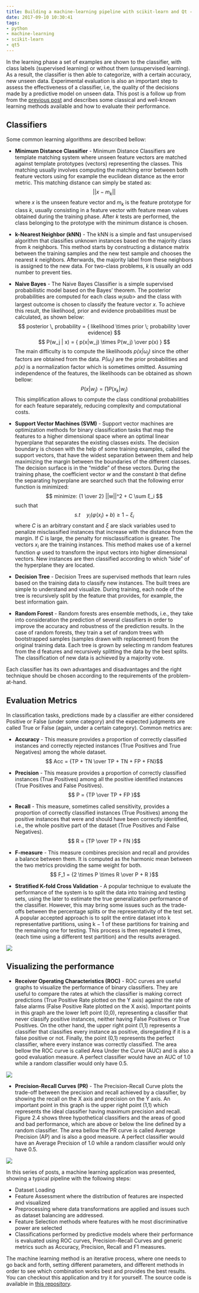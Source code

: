 ```yaml
---
title: Building a machine-learning pipeline with scikit-learn and Qt - Part VI
date: 2017-09-10 10:30:41
tags: 
- python
- machine-learning
- scikit-learn
- qt5
---
```


In the learning phase a set of examples are shown to the classifier, with class labels (supervised learning) or without them (unsupervised learning). As a result, the classifier is then able to categorize, with a certain accuracy, new unseen data. Experimental evaluation is also an important step to assess the effectiveness of a classifier, i.e, the quality of the decisions made by a predictive model on unseen data. This post is a follow up from from the [previous post](/2017/09/09/ml-pipeline-5/) and describes some classical and well-known learning methods available and how to evaluate their performance.

## Classifiers

Some common learning algorithms are described bellow:

* **Minimum Distance Classifier** - Minimum Distance Classifiers are template matching system where unseen feature vectors are matched against template prototypes (vectors) representing the classes. This matching usually involves computing the matching error between both feature vectors using for example the euclidean distance as the error metric. This matching distance can simply be stated as: $$ || x - m_k|| $$ where _x_ is the unseen feature vector and _m<sub>k</sub>_ is the feature prototype for class _k_, usually consisting in a feature vector with feature mean values obtained during the training phase. After _k_ tests are performed, the class belonging to the prototype with the minimum distance is chosen.

* **k-Nearest Neighbor (kNN)** - The kNN is a simple and fast unsupervised algorithm that classifies unknown instances based on the majority class from _k_ neighbors. This method starts by constructing a distance matrix between the training samples and the new test sample and chooses the nearest _k_ neighbors. Afterwards, the majority label from these neighbors is assigned to the new data. For two-class problems, _k_ is usually an odd number to prevent ties.

* **Naive Bayes** - The Naive Bayes Classifier is a simple supervised probabilistic model based on the Bayes’ theorem. The posterior probabilities are computed for each class _w<sub>j_</sub>sub> and the class with largest outcome is chosen to classify the feature vector _x_. To achieve this result, the likelihood, prior and evidence probabilities must be calculated, as shown below: $$ posterior \, probability =  { likelihood \times prior \; probability \over evidence} $$ $$ P(w_j | x) =  { p(x|w_j) \times P(w_j)  \over  p(x) } $$ The main difficulty is to compute the likelihoods _p(x|ω<sub>j</sub>)_ since the other factors are obtained from the data. _P(ω<sub>j</sub>)_ are the prior probabilities and _p(x)_ is a normalization factor which is sometimes omitted. Assuming independence of the features, the likelihoods can be obtained as shown bellow: $$ P(x | w_j) =  { \prod P(x_k | w_j) } $$ This simplification allows to compute the class conditional probabilities for each feature separately, reducing complexity and computational costs.

* **Support Vector Machines (SVM)** - Support vector machines are optimization methods for binary classification tasks that map the features to a higher dimensional space where an optimal linear hyperplane that separates the existing classes exists. The decision boundary is chosen with the help of some training examples, called the support vectors, that have the widest separation between them and help maximizing the margin between the boundaries of the different classes. The decision surface is in the “middle” of these vectors. During the training phase, the coefficient vector _w_ and the constant _b_ that define the separating hyperplane are searched such that the following error function is minimized: $$ minimize: {1 \over 2} ||w||^2 + C \sum ξ_i $$ such that $$  s.t \quad y_i(φ(x_i) + b) \geq 1 - ξ_i $$ where _C_ is an arbitrary constant and _ξ_ are slack variables used to penalize misclassified instances that increase with the distance from the margin. If _C_ is large, the penalty for misclassification is greater. The vectors _x<sub>i</sub>_ are the training instances. This method makes use of a kernel function _φ_ used to transform the input vectors into higher dimensional vectors. New instances are then classified according to which ”side” of the hyperplane they are located.

* **Decision Tree** - Decision Trees are supervised methods that learn rules based on the training data to classify new instances. The built trees are simple to understand and visualize. During training, each node of the tree is recursively split by the feature that provides, for example, the best information gain.

* **Random Forest** - Random forests ares ensemble methods, i.e., they take into consideration the prediction of several classifiers in order to improve the accuracy and robustness of the prediction results. In the case of random forests, they train a set of random trees with bootstrapped samples (samples drawn with replacement) from the original training data. Each tree is grown by selecting m random features from the d features and recursively splitting the data by the best splits. The classification of new data is achieved by a majority vote.

Each classifier has its own advantages and disadvantages and the right technique should be chosen according to the requirements of the problem-at-hand.

## Evaluation Metrics

In classification tasks, predictions made by a classifier are either considered Positive or False (under some category) and the expected judgments are called True or False (again, under a certain category). Common metrics are:

* **Accuracy** - This measure provides a proportion of correctly classified instances and correctly rejected instances (True Positives and True Negatives) among the whole dataset. $$ Acc = {TP + TN \over TP + TN + FP + FN}$$

* **Precision** - This measure provides a proportion of correctly classified instances (True Positives) among all the positive identified instances (True Positives and False Positives). $$ P = {TP \over TP + FP }$$

* **Recall** - This measure, sometimes called sensitivity, provides a proportion of correctly classified instances (True Positives) among the positive instances that were and should have been correctly identified, i.e., the whole positive part of the dataset (True Positives and False Negatives). $$ R = {TP \over TP + FN }$$

* **F-measure** - This measure combines precision and recall and provides a balance between them. It is computed as the harmonic mean between the two metrics providing the same weight for both. $$ F_1 = {2 \times P \times R \over P +  R }$$

* **Stratified K-fold Cross Validation** - A popular technique to evaluate the performance of the system is to split the data into training and testing sets, using the later to estimate the true generalization performance of the classifier. However, this may bring some issues such as the trade-offs between the percentage splits or the representativity of the test set. A popular accepted approach is to split the entire dataset into k representative partitions, using k − 1 of these partitions for training and the remaining one for testing. This process is then repeated _k_ times, (each time using a different test partition) and the results averaged.

![](/images/ml-pipeline/metrics.png)

## Visualizing the performance

* **Receiver Operating Characteristics (ROC)** - ROC curves are useful graphs to visualize the performance of binary classifiers. They are useful to compare the rates at which the classifier is making correct predictions (True Positive Rate plotted on the Y axis) against the rate of false alarms (False Positive Rate plotted on the X axis). Important points in this graph are the lower left point (0,0), representing a classifier that never classify positive instances, neither having False Positives or True Positives. On the other hand, the upper right point (1,1) represents a classifier that classifies every instance as positive, disregarding if it is a false positive or not. Finally, the point (0,1) represents the perfect classifier, where every instance was correctly classified. The area bellow the ROC curve is called Area Under the Curve (AUC) and is also a good evaluation measure. A perfect classifier would have an AUC of 1.0 while a random classifier would only have 0.5.


![](/images/ml-pipeline/roc.png)

* **Precision-Recall Curves (PR)** - The Precision-Recall Curve plots the trade-off between the precision and recall achieved by a classifier, by showing the recall on the X axis and precision on the Y axis. An important point in this graph is the upper right point (1,1) which represents the ideal classifier having maximum precision and recall. Figure 2.4 shows three hypothetical classifiers and the areas of good and bad performance, which are above or below the line defined by a random classifier. The area bellow the PR curve is called Average Precision (AP) and is also a good measure. A perfect classifier would have an Average Precision of 1.0 while a random classifier would only have 0.5.

![](/images/ml-pipeline/precision-recall.png)



In this series of posts, a machine learning application was presented, showing a typical pipeline with the following steps:
* Dataset Loading
* Feature Assessment where the distribution of features are inspected and visualized
* Preprocessing where data transformations are applied and issues such as dataset balancing are addressed. 
* Feature Selection methods where features with he most discriminative power are selected
* Classifications performed by predictive models where their performance is evaluated using ROC curves, Precision-Recall Curves and generic metrics such as Accuracy, Precision, Recall and F1 measures. 

The machine learning method is an iterative process, where one needs to go back and forth, setting different parameters, and different methods in order to see which combination works best and provides the best results. You can checkout this application and try it for yourself. The source code is available in [this repository](https://github.com/AlexPnt/Default-Credit-Card-Prediction).